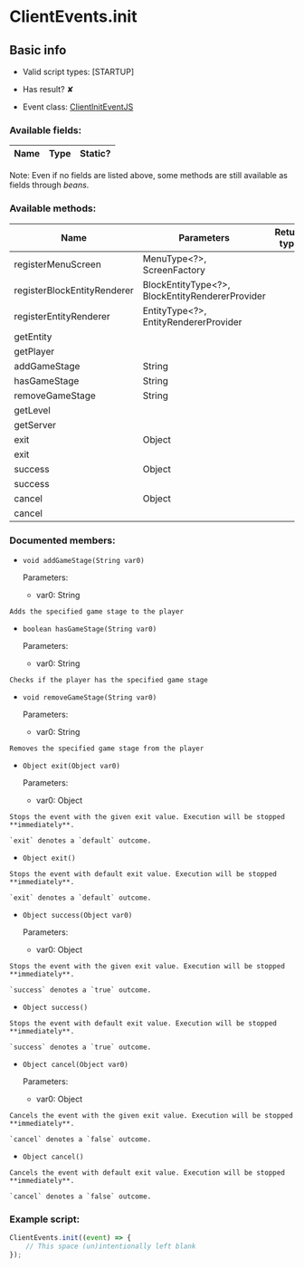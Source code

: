 # ClientEvents.init

## Basic info

- Valid script types: [STARTUP]

- Has result? ✘

- Event class: [ClientInitEventJS](https://github.com/KubeJS-Mods/KubeJS/tree/2001/common/src/main/java/dev/latvian/mods/kubejs/client/ClientInitEventJS.java)

### Available fields:

| Name | Type | Static? |
| ---- | ---- | ------- |

Note: Even if no fields are listed above, some methods are still available as fields through *beans*.

### Available methods:

| Name | Parameters | Return type | Static? |
| ---- | ---------- | ----------- | ------- |
| registerMenuScreen | MenuType<?>, ScreenFactory |  | void | ✘ |
| registerBlockEntityRenderer | BlockEntityType<?>, BlockEntityRendererProvider |  | void | ✘ |
| registerEntityRenderer | EntityType<?>, EntityRendererProvider |  | void | ✘ |
| getEntity |  |  | Entity | ✘ |
| getPlayer |  |  | LocalPlayer | ✘ |
| addGameStage | String |  | void | ✘ |
| hasGameStage | String |  | boolean | ✘ |
| removeGameStage | String |  | void | ✘ |
| getLevel |  |  | Level | ✘ |
| getServer |  |  | MinecraftServer | ✘ |
| exit | Object |  | Object | ✘ |
| exit |  |  | Object | ✘ |
| success | Object |  | Object | ✘ |
| success |  |  | Object | ✘ |
| cancel | Object |  | Object | ✘ |
| cancel |  |  | Object | ✘ |


### Documented members:

- `void addGameStage(String var0)`

  Parameters:
  - var0: String

```
Adds the specified game stage to the player
```

- `boolean hasGameStage(String var0)`

  Parameters:
  - var0: String

```
Checks if the player has the specified game stage
```

- `void removeGameStage(String var0)`

  Parameters:
  - var0: String

```
Removes the specified game stage from the player
```

- `Object exit(Object var0)`

  Parameters:
  - var0: Object

```
Stops the event with the given exit value. Execution will be stopped **immediately**.

`exit` denotes a `default` outcome.
```

- `Object exit()`
```
Stops the event with default exit value. Execution will be stopped **immediately**.

`exit` denotes a `default` outcome.
```

- `Object success(Object var0)`

  Parameters:
  - var0: Object

```
Stops the event with the given exit value. Execution will be stopped **immediately**.

`success` denotes a `true` outcome.
```

- `Object success()`
```
Stops the event with default exit value. Execution will be stopped **immediately**.

`success` denotes a `true` outcome.
```

- `Object cancel(Object var0)`

  Parameters:
  - var0: Object

```
Cancels the event with the given exit value. Execution will be stopped **immediately**.

`cancel` denotes a `false` outcome.
```

- `Object cancel()`
```
Cancels the event with default exit value. Execution will be stopped **immediately**.

`cancel` denotes a `false` outcome.
```



### Example script:

```js
ClientEvents.init((event) => {
	// This space (un)intentionally left blank
});
```

